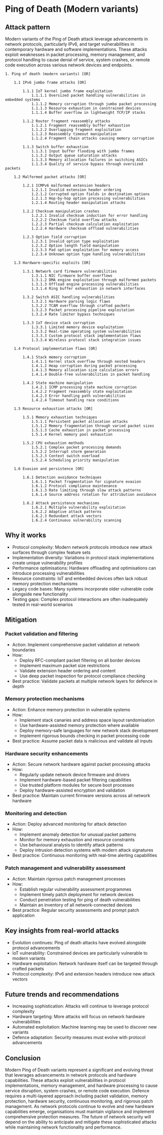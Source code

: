 # Ping of Death (Modern variants)

## Attack pattern

Modern variants of the Ping of Death attack leverage advancements in network protocols, particularly IPv6, and target vulnerabilities in contemporary hardware and software implementations. These attacks exploit weaknesses in packet processing, memory management, and protocol handling to cause denial of service, system crashes, or remote code execution across various network devices and endpoints.

```text
1. Ping of death (modern variants) [OR]

    1.1 IPv6 jumbo frame attacks [OR]
    
        1.1.1 IoT kernel jumbo frame exploitation
            1.1.1.1 Oversized packet handling vulnerabilities in embedded systems
            1.1.1.2 Memory corruption through jumbo packet processing
            1.1.1.3 Resource exhaustion in constrained devices
            1.1.1.4 Buffer overflow in lightweight TCP/IP stacks
            
        1.1.2 Router fragment reassembly attacks
            1.1.2.1 Fragment reassembly buffer exhaustion
            1.1.2.2 Overlapping fragment exploitation
            1.1.2.3 Reassembly timeout manipulation
            1.1.2.4 Fragment chain attacks causing memory corruption
            
        1.1.3 Switch buffer exhaustion
            1.1.3.1 Input buffer flooding with jumbo frames
            1.1.3.2 Output queue saturation attacks
            1.1.3.3 Memory allocation failures in switching ASICs
            1.1.3.4 Quality of service bypass through oversized packets
            
    1.2 Malformed packet attacks [OR]
    
        1.2.1 ICMPv6 malformed extension headers
            1.2.1.1 Invalid extension header ordering
            1.2.1.2 Corrupted option fields in destination options
            1.2.1.3 Hop-by-hop option processing vulnerabilities
            1.2.1.4 Routing header manipulation attacks
            
        1.2.2 Checksum manipulation crashes
            1.2.2.1 Invalid checksum induction for error handling
            1.2.2.2 Checksum field overflow attacks
            1.2.2.3 Partial checksum calculation exploitation
            1.2.2.4 Hardware checksum offload vulnerabilities
            
        1.2.3 Option field corruption
            1.2.3.1 Invalid option type exploitation
            1.2.3.2 Option length field manipulation
            1.2.3.3 Pad option exploitation for memory access
            1.2.3.4 Unknown option type handling vulnerabilities
            
    1.3 Hardware-specific exploits [OR]
    
        1.3.1 Network card firmware vulnerabilities
            1.3.1.1 NIC firmware buffer overflows
            1.3.1.2 DMA engine exploitation through malformed packets
            1.3.1.3 Offload engine processing vulnerabilities
            1.3.1.4 Ring buffer exhaustion in network interfaces
            
        1.3.2 Switch ASIC handling vulnerabilities
            1.3.2.1 Hardware parsing logic flaws
            1.3.2.2 TCAM overflow through crafted packets
            1.3.2.3 Packet processing pipeline exploitation
            1.3.2.4 Rate limiter bypass techniques
            
        1.3.3 IoT device stack corruption
            1.3.3.1 Limited memory device exploitation
            1.3.3.2 Real-time operating system vulnerabilities
            1.3.3.3 Custom protocol stack implementation flaws
            1.3.3.4 Wireless protocol stack integration issues
            
    1.4 Protocol implementation flaws [OR]
    
        1.4.1 Stack memory corruption
            1.4.1.1 Kernel stack overflow through nested headers
            1.4.1.2 Heap corruption during packet processing
            1.4.1.3 Memory allocation size calculation errors
            1.4.1.4 Double-free vulnerabilities in packet handling
            
        1.4.2 State machine manipulation
            1.4.2.1 ICMP processing state machine corruption
            1.4.2.2 Fragment reassembly state exploitation
            1.4.2.3 Error handling path vulnerabilities
            1.4.2.4 Timeout handling race conditions
            
    1.5 Resource exhaustion attacks [OR]
    
        1.5.1 Memory exhaustion techniques
            1.5.1.1 Persistent packet allocation attacks
            1.5.1.2 Memory fragmentation through varied packet sizes
            1.5.1.3 Cache exhaustion in packet processing
            1.5.1.4 Kernel memory pool exhaustion
            
        1.5.2 CPU exhaustion methods
            1.5.2.1 Complex packet processing demands
            1.5.2.2 Interrupt storm generation
            1.5.2.3 Context switch overload
            1.5.2.4 Scheduling priority manipulation
            
    1.6 Evasion and persistence [OR]
    
        1.6.1 Detection avoidance techniques
            1.6.1.1 Packet fragmentation for signature evasion
            1.6.1.2 Protocol compliance maintenance
            1.6.1.3 Rate limiting through slow attack patterns
            1.6.1.4 Source address rotation for attribution avoidance
            
        1.6.2 Attack persistence mechanisms
            1.6.2.1 Multiple vulnerability exploitation
            1.6.2.2 Adaptive attack patterns
            1.6.2.3 Redundant attack vectors
            1.6.2.4 Continuous vulnerability scanning
```

## Why it works

-   Protocol complexity: Modern network protocols introduce new attack surfaces through complex feature sets
-   Implementation diversity: Variations in protocol stack implementations create unique vulnerability profiles
-   Performance optimisations: Hardware offloading and optimisations can introduce processing vulnerabilities
-   Resource constraints: IoT and embedded devices often lack robust memory protection mechanisms
-   Legacy code bases: Many systems incorporate older vulnerable code alongside new functionality
-   Testing gaps: Complex protocol interactions are often inadequately tested in real-world scenarios

## Mitigation

### Packet validation and filtering

-   Action: Implement comprehensive packet validation at network boundaries
-   How:
    -   Deploy RFC-compliant packet filtering on all border devices
    -   Implement maximum packet size restrictions
    -   Validate extension header ordering and content
    -   Use deep packet inspection for protocol compliance checking
-   Best practice: Validate packets at multiple network layers for defence in depth

### Memory protection mechanisms

-   Action: Enhance memory protection in vulnerable systems
-   How:
    -   Implement stack canaries and address space layout randomisation
    -   Use hardware-assisted memory protection where available
    -   Deploy memory-safe languages for new network stack development
    -   Implement rigorous bounds checking in packet processing code
-   Best practice: Assume packet data is malicious and validate all inputs

### Hardware security enhancements

-   Action: Secure network hardware against packet processing attacks
-   How:
    -   Regularly update network device firmware and drivers
    -   Implement hardware-based packet filtering capabilities
    -   Use trusted platform modules for secure boot processes
    -   Deploy hardware-assisted encryption and validation
-   Best practice: Maintain current firmware versions across all network hardware

### Monitoring and detection

-   Action: Deploy advanced monitoring for attack detection
-   How:
    -   Implement anomaly detection for unusual packet patterns
    -   Monitor for memory exhaustion and resource constraints
    -   Use behavioural analysis to identify attack patterns
    -   Deploy intrusion detection systems with modern attack signatures
-   Best practice: Continuous monitoring with real-time alerting capabilities

### Patch management and vulnerability assessment

-   Action: Maintain rigorous patch management processes
-   How:
    -   Establish regular vulnerability assessment programmes
    -   Implement timely patch deployment for network devices
    -   Conduct penetration testing for ping of death vulnerabilities
    -   Maintain an inventory of all network-connected devices
-   Best practice: Regular security assessments and prompt patch application

## Key insights from real-world attacks

-   Evolution continues: Ping of death attacks have evolved alongside protocol advancements
-   IoT vulnerability: Constrained devices are particularly vulnerable to modern variants
-   Hardware exploitation: Network hardware itself can be targeted through crafted packets
-   Protocol complexity: IPv6 and extension headers introduce new attack vectors

## Future trends and recommendations

-   Increasing sophistication: Attacks will continue to leverage protocol complexity
-   Hardware targeting: More attacks will focus on network hardware vulnerabilities
-   Automated exploitation: Machine learning may be used to discover new variants
-   Defence adaptation: Security measures must evolve with protocol advancements

## Conclusion

Modern Ping of Death variants represent a significant and evolving threat that leverages advancements in network 
protocols and hardware capabilities. These attacks exploit vulnerabilities in protocol implementations, memory 
management, and hardware processing to cause service disruption, system crashes, or remote code execution. Defence 
requires a multi-layered approach including packet validation, memory protection, hardware security, continuous 
monitoring, and rigorous patch management. As network protocols continue to evolve and new hardware capabilities 
emerge, organisations must maintain vigilance and implement comprehensive protection measures. The future of network 
security will depend on the ability to anticipate and mitigate these sophisticated attacks while maintaining 
network functionality and performance.
